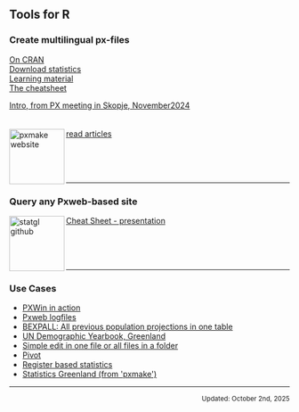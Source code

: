 ## Tools for R

### Create multilingual px-files
[On CRAN](https://cran.r-project.org/web/packages/pxmake/index.html)  
[Download statistics ](https://stat.gl/pxmake/daily_downloads.png)  
[Learning material ](https://thranholm.quarto.pub/px-and-r/)  
[The cheatsheet ](https://stat.gl/pxmake/pxmake_cheatsheet.pdf)  

[Intro, from PX meeting in Skopje, November2024](https://stat.gl/pxmake/2024-11-07_pxmake-Skopje_intro.MOV)  
<br/><br/>
<a href="https://statisticsgreenland.github.io/pxmake/"><img src="https://stat.gl/pxmake/pxmakelogo.png" align="left" height="99" alt="pxmake website" /></a>
[read articles](https://statisticsgreenland.github.io/pxmake/)

<br/><br/><br/>
<hr>

### Query any Pxweb-based site

<a href="https://github.com/StatisticsGreenland/statgl/?tab=readme-ov-file#readme/"><img src="https://stat.gl/pxmake/statgllogo.png" align="left" height="99" alt="statgl github" /></a>

[Cheat Sheet - presentation](https://stat.gl/pxmake/2023_11_06_statgl_pres.html)

<br/><br/><br/>
<hr>

### Use Cases
- [PXWin in action ](https://stat.gl/pxmake/pxwinr.html)
- [Pxweb logfiles](https://stat.gl/pxmake/log2px.html)
- [BEXPALL: All previous population projections in one table](https://stat.gl/pxmake/combine2bexpall.html)
- [UN Demographic Yearbook, Greenland](https://stat.gl/pxmake/UNDemYear_PE_all.html)
- [Simple edit in one file or all files in a folder](https://stat.gl/pxmake/simpleedit.html)
- [Pivot](https://stat.gl/pxmake/pivot.html)
- [Register based statistics](https://statisticsgreenland.github.io/qmd/register_based_statistics.html)
- [Statistics Greenland (from 'pxmake')](https://statisticsgreenland.github.io/qmd/statistics_greenland.html)


<hr>

<p align="right"><small>Updated: October 2nd, 2025</small></p>
